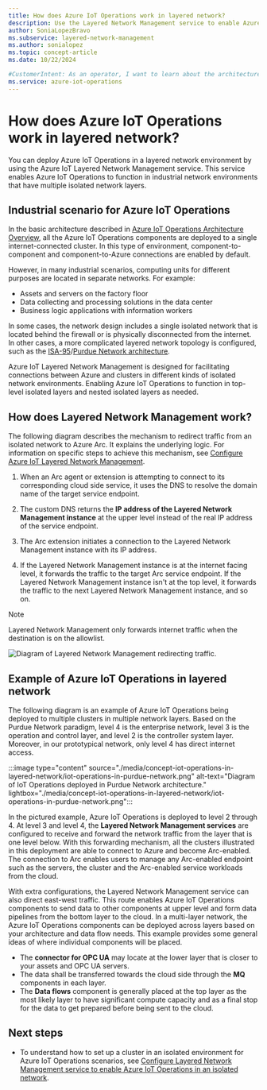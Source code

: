 ```yaml
---
title: How does Azure IoT Operations work in layered network?
description: Use the Layered Network Management service to enable Azure IoT Operations in industrial network environment.
author: SoniaLopezBravo
ms.subservice: layered-network-management
ms.author: sonialopez
ms.topic: concept-article
ms.date: 10/22/2024

#CustomerIntent: As an operator, I want to learn about the architecture of Azure IoT Operations in a Purdue Network environment and how does Layered Network Management support this scenario.
ms.service: azure-iot-operations
---
```


# How does Azure IoT Operations work in layered network?

You can deploy Azure IoT Operations in a layered network environment by using the Azure IoT Layered Network Management service. This service enables Azure IoT Operations to function in industrial network environments that have multiple isolated network layers.

## Industrial scenario for Azure IoT Operations

In the basic architecture described in [Azure IoT Operations Architecture Overview](../overview-iot-operations.md#architecture-overview), all the Azure IoT Operations components are deployed to a single internet-connected cluster. In this type of environment, component-to-component and component-to-Azure connections are enabled by default.

However, in many industrial scenarios, computing units for different purposes are located in separate networks. For example:
- Assets and servers on the factory floor
- Data collecting and processing solutions in the data center 
- Business logic applications with information workers


In some cases, the network design includes a single isolated network that is located behind the firewall or is physically disconnected from the internet. In other cases, a more complicated layered network topology is configured, such as the [ISA-95](https://www.isa.org/standards-and-publications/isa-standards/isa-standards-committees/isa95)/[Purdue Network architecture](https://en.wikipedia.org/wiki/Purdue_Enterprise_Reference_Architecture).

Azure IoT Layered Network Management is designed for facilitating connections between Azure and clusters in different kinds of isolated network environments. Enabling Azure IoT Operations to function in top-level isolated layers and nested isolated layers as needed.

## How does Layered Network Management work?

The following diagram describes the mechanism to redirect traffic from an isolated network to Azure Arc. It explains the underlying logic. For information on specific steps to achieve this mechanism, see [Configure Azure IoT Layered Network Management](howto-configure-l4-cluster-layered-network.md).

1. When an Arc agent or extension is attempting to connect to its corresponding cloud side service, it uses the DNS to resolve the domain name of the target service endpoint.

1. The custom DNS returns the **IP address of the Layered Network Management instance** at the upper level instead of the real IP address of the service endpoint.
1. The Arc extension initiates a connection to the Layered Network Management instance with its IP address.
1. If the Layered Network Management instance is at the internet facing level, it forwards the traffic to the target Arc service endpoint. If the Layered Network Management instance isn't at the top level, it forwards the traffic to the next Layered Network Management instance, and so on.
> [!NOTE]
> Layered Network Management only forwards internet traffic when the destination is on the allowlist.


![Diagram of Layered Network Management redirecting traffic.](./media/concept-iot-operations-in-layered-network/how-does-layered-network-management-work.png)

## Example of Azure IoT Operations in layered network

The following diagram is an example of Azure IoT Operations being deployed to multiple clusters in multiple network layers. Based on the Purdue Network paradigm, level 4 is the enterprise network, level 3 is the operation and control layer, and level 2 is the controller system layer. Moreover, in our prototypical network, only level 4 has direct internet access.

:::image type="content" source="./media/concept-iot-operations-in-layered-network/iot-operations-in-purdue-network.png" alt-text="Diagram of IoT Operations deployed in Purdue Network architecture." lightbox="./media/concept-iot-operations-in-layered-network/iot-operations-in-purdue-network.png":::

In the pictured example, Azure IoT Operations is deployed to level 2 through 4. At level 3 and level 4, the **Layered Network Management services** are configured to receive and forward the network traffic from the layer that is one level below. With this forwarding mechanism, all the clusters illustrated in this deployment are able to connect to Azure and become Arc-enabled. The connection to Arc enables users to manage any Arc-enabled endpoint such as the servers, the cluster and the Arc-enabled service workloads from the cloud. 

With extra configurations, the Layered Network Management service can also direct east-west traffic. This route enables Azure IoT Operations components to send data to other components at upper level and form data pipelines from the bottom layer to the cloud. 
In a multi-layer network, the Azure IoT Operations components can be deployed across layers based on your architecture and data flow needs. This example provides some general ideas of where individual components will be placed.
- The **connector for OPC UA** may locate at the lower layer that is closer to your assets and OPC UA servers.
- The data shall be transferred towards the cloud side through the **MQ** components in each layer.
- The **Data flows** component is generally placed at the top layer as the most likely layer to have significant compute capacity and as a final stop for the data to get prepared before being sent to the cloud.

## Next steps

- To understand how to set up a cluster in an isolated environment for Azure IoT Operations scenarios, see [Configure Layered Network Management service to enable Azure IoT Operations in an isolated network](howto-configure-aks-edge-essentials-layered-network.md).

